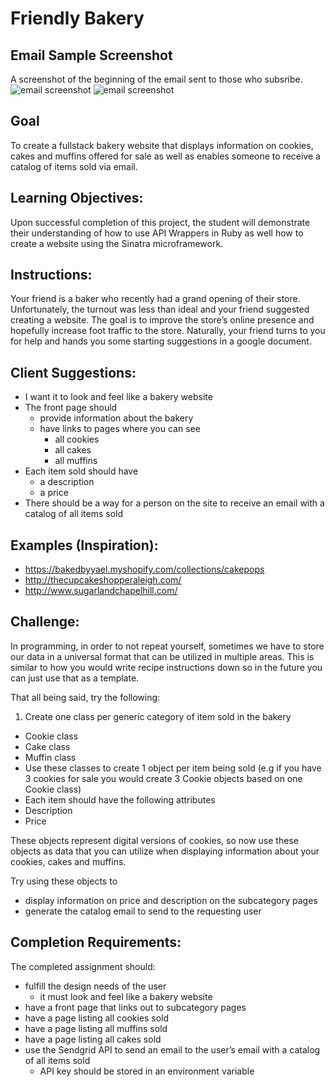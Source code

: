 # Friendly Bakery

## Email Sample Screenshot
A screenshot of the beginning of the email sent to those who subsribe.
![email screenshot](/public/img/email.png, "email image part 1")
![email screenshot](/public/img/email2.png, "email image part 2")

## Goal
To create a fullstack bakery website that displays information on cookies, cakes and muffins offered for sale as well as enables someone to receive a catalog of items sold via email.

## Learning Objectives:  

Upon successful completion of this project, the student will demonstrate their understanding of how to use API Wrappers in Ruby as well how to create a website using the Sinatra microframework.

## Instructions:

Your friend is a baker who recently had a grand opening of their store. Unfortunately, the turnout was less than ideal and your friend suggested creating a website. The goal is to improve the store’s online presence and hopefully increase foot traffic to the store. Naturally, your friend turns to you for help and hands you some starting suggestions in a google document.

## Client Suggestions:

* I want it to look and feel like a bakery website
* The front page should
  * provide information about the bakery
  * have links to pages where you can see
    * all cookies
    * all cakes
    * all muffins
* Each item sold should have
  * a description
  * a price
* There should be a way for a person on the site to receive an email with a catalog of all items sold

## Examples (Inspiration):

* <https://bakedbyyael.myshopify.com/collections/cakepops>
* <http://thecupcakeshopperaleigh.com/>
* <http://www.sugarlandchapelhill.com/>

## Challenge:

In programming, in order to not repeat yourself, sometimes we have to store our data in a universal format that can be utilized in multiple areas. This is similar to how you would write recipe instructions down so in the future you can just use that as a template.

That all being said, try the following:

1. Create one class per generic category of item sold in the bakery

* Cookie class
* Cake class
* Muffin class
* Use these classes to create 1 object per item being sold (e.g if you have 3 cookies for sale you would create 3 Cookie objects based on one Cookie class)
* Each item should have the following attributes
* Description
* Price

These objects represent digital versions of cookies, so now use these objects as data that you can utilize when displaying information about your cookies, cakes and muffins.

Try using these objects to

* display information on price and description on the subcategory pages
* generate the catalog email to send to the requesting user

## Completion Requirements:

The completed assignment should:

* fulfill the design needs of the user
  * it must look and feel like a bakery website
* have a front page that links out to subcategory pages
* have a page listing all cookies sold
* have a page listing all muffins sold
* have a page listing all cakes sold
* use the Sendgrid API to send an email to the user’s email with a catalog of all items sold
  * API key should be stored in an environment variable